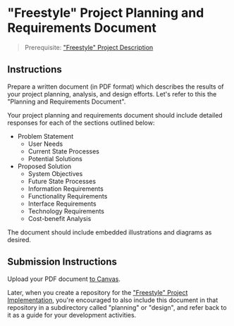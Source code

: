 # "Freestyle" Project Planning and Requirements Document

> Prerequisite: ["Freestyle" Project Description](/projects/freestyle.md)

## Instructions

Prepare a written document (in PDF format) which describes the results of your project planning, analysis, and design efforts. Let's refer to this the "Planning and Requirements Document".

Your project planning and requirements document should include detailed responses for each of the sections outlined below:

  + Problem Statement
    + User Needs
    + Current State Processes
    + Potential Solutions
  + Proposed Solution
    + System Objectives
    + Future State Processes
    + Information Requirements
    + Functionality Requirements
    + Interface Requirements
    + Technology Requirements
    + Cost-benefit Analysis

The document should include embedded illustrations and diagrams as desired.

## Submission Instructions

Upload your PDF document [to Canvas](https://georgetown.instructure.com/courses/75384/assignments/203920).

Later, when you create a repository for the ["Freestyle" Project Implementation](/projects/freestyle/implementation.md), you're encouraged to also include this document in that repository in a subdirectory called "planning" or "design", and refer back to it as a guide for your development activities.
